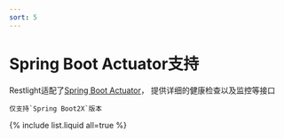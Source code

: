 ```yaml
---
sort: 5
---
```


# Spring Boot Actuator支持

Restlight适配了[Spring Boot Actuator](https://github.com/spring-projects/spring-boot/tree/master/spring-boot-project/spring-boot-actuator)， 提供详细的健康检查以及监控等接口

```note
仅支持`Spring Boot2X`版本
```

{% include list.liquid all=true %}


